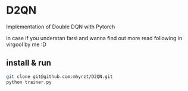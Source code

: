 # D2QN

Implementation of Double DQN with Pytorch 

in case if you understan farsi and wanna find out more read following in virgool by me :D

## install & run

```bash
git clone git@github.com:mhyrzt/D2QN.git
python trainer.py
```
